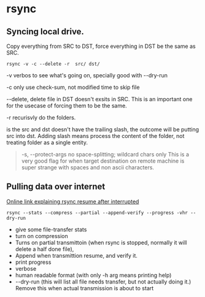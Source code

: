 # rsync


## Syncing local drive. 

Copy everything from SRC to DST, force everything in DST be the same as SRC.

```
rsync -v -c --delete -r  src/ dst/

```
-v verbos to see what's going on, specially good with --dry-run

-c only use check-sum, not modified time to skip file

--delete, delete file in DST doesn't exsits in SRC. This is an important one for the usecase of forcing them to be the same.

-r recurisvly do the folders. 

is the src and dst doesn't have the trailing slash, the outcome will be putting src into dst. Adding slash means process the content of the folder, not treating folder as a single entity.

> -s, --protect-args          no space-splitting; wildcard chars only
This is a very good flag for when target destination on remote machine is super strange with spaces and non ascii characters. 

## Pulling data over internet 


[Online link explaining rsync resume after interrupted](https://unix.stackexchange.com/questions/48298/can-rsync-resume-after-being-interrupted)


```
rsync --stats --compress --partial --append-verify --progress -vhr --dry-run
```

* give some file-transfer stats
* turn on compression
* Turns on partial transmittoin (when rsync is stopped, normally it will delete a half done file), 
* Append when transmittion resume, and verify it. 
* print progress
* verbose 
* human readable format (with only -h arg means printing help)
* --dry-run (this will list all file needs transfer, but not actually doing it.) Remove this when actual transmission is about to start